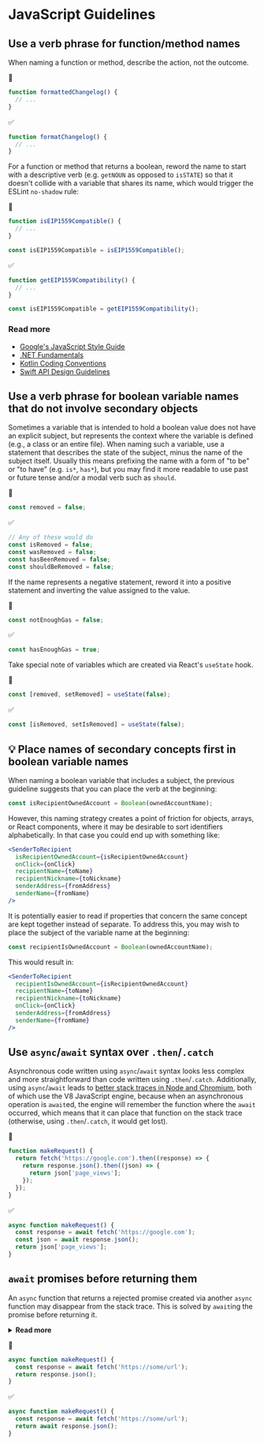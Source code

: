 # JavaScript Guidelines

## Use a verb phrase for function/method names

When naming a function or method, describe the action, not the outcome.

🚫

```javascript
function formattedChangelog() {
  // ...
}
```

✅

```javascript
function formatChangelog() {
  // ...
}
```

For a function or method that returns a boolean, reword the name to start with a descriptive verb (e.g. `getNOUN` as opposed to `isSTATE`) so that it doesn't collide with a variable that shares its name, which would trigger the ESLint `no-shadow` rule:

🚫

```javascript
function isEIP1559Compatible() {
  // ...
}

const isEIP1559Compatible = isEIP1559Compatible();
```

✅

```javascript
function getEIP1559Compatibility() {
  // ...
}

const isEIP1559Compatible = getEIP1559Compatibility();
```

### Read more

- [Google's JavaScript Style Guide](https://google.github.io/styleguide/jsguide.html#naming-method-names)
- [.NET Fundamentals](https://docs.microsoft.com/en-us/dotnet/standard/design-guidelines/names-of-type-members#names-of-methods)
- [Kotlin Coding Conventions](https://kotlinlang.org/docs/coding-conventions.html#choose-good-names)
- [Swift API Design Guidelines](https://www.swift.org/documentation/api-design-guidelines/#strive-for-fluent-usage)

## Use a verb phrase for boolean variable names that do not involve secondary objects

Sometimes a variable that is intended to hold a boolean value does not have an explicit subject, but represents the context where the variable is defined (e.g., a class or an entire file). When naming such a variable, use a statement that describes the state of the subject, minus the name of the subject itself. Usually this means prefixing the name with a form of "to be" or "to have" (e.g. `is*`, `has*`), but you may find it more readable to use past or future tense and/or a modal verb such as `should`.

🚫

```javascript
const removed = false;
```

✅

```javascript
// Any of these would do
const isRemoved = false;
const wasRemoved = false;
const hasBeenRemoved = false;
const shouldBeRemoved = false;
```

If the name represents a negative statement, reword it into a positive statement and inverting the value assigned to the value.

🚫

```javascript
const notEnoughGas = false;
```

✅

```javascript
const hasEnoughGas = true;
```

Take special note of variables which are created via React's `useState` hook.

🚫

```javascript
const [removed, setRemoved] = useState(false);
```

✅

```javascript
const [isRemoved, setIsRemoved] = useState(false);
```

## 💡 Place names of secondary concepts first in boolean variable names

When naming a boolean variable that includes a subject, the previous guideline suggests that you can place the verb at the beginning:

```javascript
const isRecipientOwnedAccount = Boolean(ownedAccountName);
```

However, this naming strategy creates a point of friction for objects, arrays, or React components, where it may be desirable to sort identifiers alphabetically. In that case you could end up with something like:

```jsx
<SenderToRecipient
  isRecipientOwnedAccount={isRecipientOwnedAccount}
  onClick={onClick}
  recipientName={toName}
  recipientNickname={toNickname}
  senderAddress={fromAddress}
  senderName={fromName}
/>
```

It is potentially easier to read if properties that concern the same concept are kept together instead of separate. To address this, you may wish to place the subject of the variable name at the beginning:

```javascript
const recipientIsOwnedAccount = Boolean(ownedAccountName);
```

This would result in:

```jsx
<SenderToRecipient
  recipientIsOwnedAccount={isRecipientOwnedAccount}
  recipientName={toName}
  recipientNickname={toNickname}
  onClick={onClick}
  senderAddress={fromAddress}
  senderName={fromName}
/>
```

## Use `async`/`await` syntax over `.then`/`.catch`

Asynchronous code written using `async`/`await` syntax looks less complex and more straightforward than code written using `.then`/`.catch`. Additionally, using `async`/`await` leads to [better stack traces in Node and Chromium](https://mathiasbynens.be/notes/async-stack-traces), both of which use the V8 JavaScript engine, because when an asynchronous operation is `await`ed, the engine will remember the function where the `await` occurred, which means that it can place that function on the stack trace (otherwise, using `.then`/`.catch`, it would get lost).

🚫

```javascript
function makeRequest() {
  return fetch('https://google.com').then((response) => {
    return response.json().then((json) => {
      return json['page_views'];
    });
  });
}
```

✅

```javascript
async function makeRequest() {
  const response = await fetch('https://google.com');
  const json = await response.json();
  return json['page_views'];
}
```

## `await` promises before returning them

An `async` function that returns a rejected promise created via another `async` function may disappear from the stack trace. This is solved by `await`ing the promise before returning it.

<details><summary><b>Read more</b></summary>
<br/>
<p>If you save the following to a file (say, <code>/tmp/example.js</code>) and run it with <code>node</code>:</p>

```javascript
async function foo() {
  return bar();
}

async function bar() {
  await Promise.resolve();
  throw new Error('BEEP BEEP');
}

foo().catch((error) => console.log(error.stack));
```

then you will see the following in the terminal (as of Node 18):

```
Error: BEEP BEEP
    at bar (/private/tmp/example.js:7:9)
```

Notice how `foo` is completely missing from the stack trace!

However, if you put an `await` before the call to `bar`:

```javascript
async function foo() {
  return await bar();
}

async function bar() {
  await Promise.resolve();
  throw new Error('BEEP BEEP');
}

foo().catch((error) => console.log(error.stack));
```

you will now see it at the bottom of the stack trace:

```
Error: BEEP BEEP
    at bar (/private/tmp/example.js:7:9)
    at async foo (/private/tmp/example.js:2:10)
```

</details>

🚫

```javascript
async function makeRequest() {
  const response = await fetch('https://some/url');
  return response.json();
}
```

✅

```javascript
async function makeRequest() {
  const response = await fetch('https://some/url');
  return await response.json();
}
```
